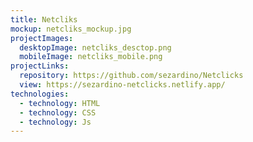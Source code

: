 ```yaml
---
title: Netcliks
mockup: netcliks_mockup.jpg
projectImages:
  desktopImage: netcliks_desctop.png
  mobileImage: netcliks_mobile.png
projectLinks:
  repository: https://github.com/sezardino/Netclicks
  view: https://sezardino-netclicks.netlify.app/
technologies:
  - technology: HTML
  - technology: CSS
  - technology: Js
---
```

